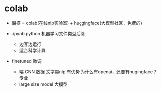 # colab
- 魔搭 = colab(在线nlp实验室) + huggingface(大模型社区，免费的)
- .ipynb  python 机器学习文件类型后缀
   - 边写边运行
   - 适合科学计算

- finetuned 微调
  - 喂 CNN 数据
    文字类nlp 有优势
    为什么有openai，还要有hugingface？
    专业
  - large size model 大模型